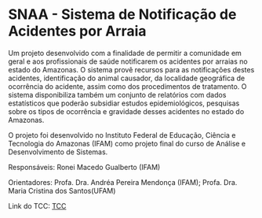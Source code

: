 SNAA - Sistema de Notificação de Acidentes por Arraia
====

Um projeto desenvolvido com a finalidade de permitir a comunidade em geral e aos profissionais de saúde notificarem os acidentes por arraias no estado do Amazonas. O sistema provê recursos para as notificações destes acidentes, identificação do animal causador, da localidade geográfica de ocorrência do acidente, assim como dos procedimentos de tratamento. O sistema disponibiliza também um conjunto de relatórios com dados estatísticos que poderão subsidiar estudos epidemiológicos, pesquisas sobre os tipos de ocorrência e gravidade desses acidentes no estado do Amazonas.

O projeto foi desenvolvido no Instituto Federal de Educação, Ciência e Tecnologia do Amazonas (IFAM) como projeto final do curso de Análise e Desenvolvimento de Sistemas.

Responsáveis:
Ronei Macedo Gualberto (IFAM)

Orientadores:
Profa. Dra. Andréa Pereira Mendonça (IFAM); Profa. Dra. Maria Cristina dos Santos(UFAM)

Link do TCC: 
<a href="https://drive.google.com/file/d/0B0-RUQw7trLEZlFCRGpvcGN3SFU/view?usp=sharing">TCC</a>
